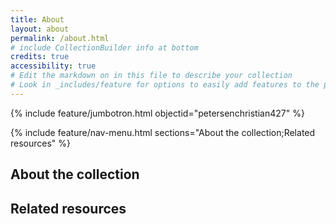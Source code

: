 ```yaml
---
title: About
layout: about
permalink: /about.html
# include CollectionBuilder info at bottom
credits: true
accessibility: true
# Edit the markdown on in this file to describe your collection
# Look in _includes/feature for options to easily add features to the page
---
```


{% include feature/jumbotron.html objectid="petersenchristian427" %} 

{% include feature/nav-menu.html sections="About the collection;Related resources" %}

## About the collection


## Related resources